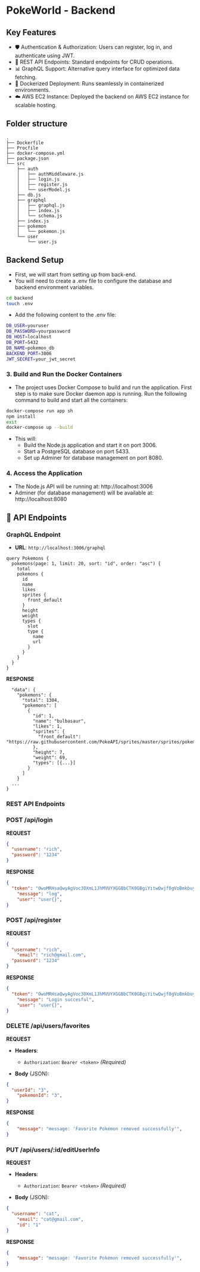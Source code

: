 
# PokeWorld - Backend

## Key Features
- 🛡 Authentication & Authorization: Users can register, log in, and authenticate using JWT.
- 📡 REST API Endpoints: Standard endpoints for CRUD operations.
- 📊 GraphQL Support: Alternative query interface for optimized data fetching.
- 🐳 Dockerized Deployment: Runs seamlessly in containerized environments.
- ☁️ AWS EC2 Instance: Deployed the backend on AWS EC2 instance for scalable hosting.

## Folder structure
```
.
├── Dockerfile
├── Procfile
├── docker-compose.yml
├── package.json
└── src
    ├── auth
    │   ├── authMiddleware.js
    │   ├── login.js
    │   ├── register.js
    │   └── userModel.js
    ├── db.js
    ├── graphql
    │   ├── graphql.js
    │   ├── index.js
    │   └── schema.js
    ├── index.js
    ├── pokemon
    │   └── pokemon.js
    └── user
        └── user.js
```

## Backend Setup

- First, we will start from setting up from back-end.
- You will need to create a .env file to configure the database and backend environment variables.

```bash
cd backend
touch .env
```

- Add the following content to the .env file:

```bash
DB_USER=youruser
DB_PASSWORD=yourpassword
DB_HOST=localhost
DB_PORT=5432
DB_NAME=pokemon_db
BACKEND_PORT=3006
JWT_SECRET=your_jwt_secret
```

### 3. Build and Run the Docker Containers
- The project uses Docker Compose to build and run the application.
First step is to make sure Docker daemon app is running.
Run the following command to build and start all the containers:

```bash
docker-compose run app sh
npm install
exit
docker-compose up --build
```
- This will:
	- Build the Node.js application and start it on port 3006.
	- Start a PostgreSQL database on port 5433.
	- Set up Adminer for database management on port 8080.

### 4. Access the Application

- The Node.js API will be running at: http://localhost:3006
- Adminer (for database management) will be available at: http://localhost:8080

<h2 id="routes">📍 API Endpoints</h2>

### GraphQL Endpoint

- **URL**: `http://localhost:3006/graphql`

```
query Pokemons {
  pokemons(page: 1, limit: 20, sort: "id", order: "asc") {
    total
    pokemons {
      id
      name
      likes
      sprites {
        front_default
      }
      height
      weight
      types {
        slot
        type {
          name
          url
        }
      }
    }
  }
}
```
**RESPONSE**
```
  "data": {
    "pokemons": {
      "total": 1304,
      "pokemons": [
        {
          "id": 1,
          "name": "bulbasaur",
          "likes": 1,
          "sprites": {
            "front_default": "https://raw.githubusercontent.com/PokeAPI/sprites/master/sprites/pokemon/1.png"
          },
          "height": 7,
          "weight": 69,
          "types": [{...}]
        }
      ]
    }
  ...
}
```

### REST API Endpoints
<h3 id="post-auth-detail">POST /api/login</h3>

**REQUEST**
```json
{
  "username": "rich",
  "password": "1234"
}
```

**RESPONSE**
```json
{
  "token": "OwoMRHsaQwyAgVoc3OXmL1JhMVUYXGGBbCTK0GBgiYitwQwjf0gVoBmkbuyy0pSi",
	"message": "log",
	"user": "user{}",
}
```

<h3 id="post-auth-detail">POST /api/register</h3>

**REQUEST**
```json
{
  "username": "rich",
	"email": "rich@gmail.com",
  "password": "1234"
}
```
**RESPONSE**
```json
{
  "token": "OwoMRHsaQwyAgVoc3OXmL1JhMVUYXGGBbCTK0GBgiYitwQwjf0gVoBmkbuyy0pSi",
	"message": "Login succesful",
	"user": "user{}",
}
```

<h3 id="post-auth-detail">DELETE /api/users/favorites</h3>

**REQUEST**
- **Headers**:
  - `Authorization`: `Bearer <token>` _(Required)_

- **Body** (JSON):
```json
{
  "userId": "3",
	"pokemonId": "3",
}
```
**RESPONSE**
```json
{
	"message": "message: 'Favorite Pokémon removed successfully'",
}
```

<h3 id="post-auth-detail">PUT /api/users/:id/editUserInfo</h3>

**REQUEST**
- **Headers**:
  - `Authorization`: `Bearer <token>` _(Required)_

- **Body** (JSON):
```json
{
  "username": "cat",
	"email": "cat@gmail.com",
	"id": "1"
}
```
**RESPONSE**
```json
{
	"message": "message: 'Favorite Pokémon removed successfully'",
}
```

